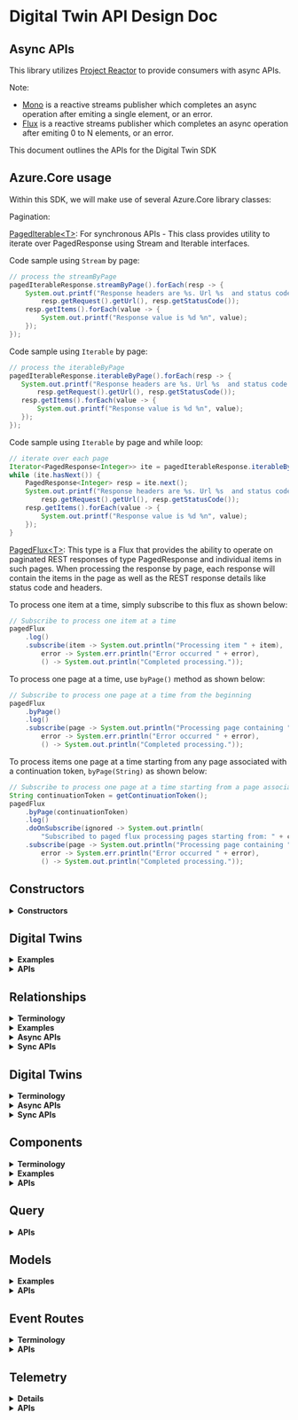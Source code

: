 # Digital Twin API Design Doc

## Async APIs
This library utilizes [Project Reactor](https://projectreactor.io/) to provide consumers with async APIs.

Note:
- [Mono](https://projectreactor.io/docs/core/release/api/reactor/core/publisher/Mono.html) is a reactive streams publisher which completes an async operation after emiting a single element, or an error.
- [Flux](https://projectreactor.io/docs/core/release/api/reactor/core/publisher/Flux.html) is a reactive streams publisher which completes an async operation after emiting 0 to N elements, or an error.

This document outlines the APIs for the Digital Twin SDK

## Azure.Core usage
Within this SDK, we will make use of several Azure.Core library classes:

Pagination:

[PagedIterable\<T>](https://github.com/Azure/azure-sdk-for-java/blob/master/sdk/core/azure-core/src/main/java/com/azure/core/http/rest/PagedIterable.java): For synchronous APIs - This class provides utility to iterate over PagedResponse using Stream and Iterable interfaces.

Code sample using `Stream` by page:
```java
// process the streamByPage
pagedIterableResponse.streamByPage().forEach(resp -> {
    System.out.printf("Response headers are %s. Url %s  and status code %d %n", resp.getHeaders(),
        resp.getRequest().getUrl(), resp.getStatusCode());
    resp.getItems().forEach(value -> {
        System.out.printf("Response value is %d %n", value);
    });
});
```

 Code sample using `Iterable` by page:
 ```java
// process the iterableByPage
pagedIterableResponse.iterableByPage().forEach(resp -> {
    System.out.printf("Response headers are %s. Url %s  and status code %d %n", resp.getHeaders(),
        resp.getRequest().getUrl(), resp.getStatusCode());
    resp.getItems().forEach(value -> {
        System.out.printf("Response value is %d %n", value);
    });
});
 ```

Code sample using `Iterable` by page and while loop:
```java
// iterate over each page
Iterator<PagedResponse<Integer>> ite = pagedIterableResponse.iterableByPage().iterator();
while (ite.hasNext()) {
    PagedResponse<Integer> resp = ite.next();
    System.out.printf("Response headers are %s. Url %s  and status code %d %n", resp.getHeaders(),
        resp.getRequest().getUrl(), resp.getStatusCode());
    resp.getItems().forEach(value -> {
        System.out.printf("Response value is %d %n", value);
    });
}
```

[PagedFlux\<T>](https://github.com/Azure/azure-sdk-for-java/blob/master/sdk/core/azure-core/src/main/java/com/azure/core/http/rest/PagedFlux.java): This type is a Flux that provides the ability to operate on paginated REST responses of type PagedResponse and individual items in such pages. When processing the response by page, each response will contain the items in the page as well as the REST response details like status code and headers.

To process one item at a time, simply subscribe to this flux as shown below:
```java
// Subscribe to process one item at a time
pagedFlux
    .log()
    .subscribe(item -> System.out.println("Processing item " + item),
        error -> System.err.println("Error occurred " + error),
        () -> System.out.println("Completed processing."));
```

To process one page at a time, use `byPage()` method as shown below:
```java
// Subscribe to process one page at a time from the beginning
pagedFlux
    .byPage()
    .log()
    .subscribe(page -> System.out.println("Processing page containing " + page.getItems()),
        error -> System.err.println("Error occurred " + error),
        () -> System.out.println("Completed processing."));
```

To process items one page at a time starting from any page associated with a continuation token, `byPage(String)` as shown below:
```java
// Subscribe to process one page at a time starting from a page associated with a continuation token
String continuationToken = getContinuationToken();
pagedFlux
    .byPage(continuationToken)
    .log()
    .doOnSubscribe(ignored -> System.out.println(
        "Subscribed to paged flux processing pages starting from: " + continuationToken))
    .subscribe(page -> System.out.println("Processing page containing " + page.getItems()),
        error -> System.err.println("Error occurred " + error),
        () -> System.out.println("Completed processing."));
```

## Constructors
<details><summary><b>Constructors</b></summary>

Azure Digital Twins Service SDK exposes two clients - DigitalTwinsClient (sync version) and DigitalTwinsAsyncClient (async version).
They are initialized using builder pattern, where the `TokenCredential` (specifying the mechanism for retrieving OAuth tokens) and `endpoint` (the URL endpoint to connect to) are mandatory.

Sample usage:
```java
DigitalTwinsClient client = new DigitalTwinsClientBuilder()
            .tokenCredential(tokenCredential)
            .endpoint(endpoint)
            .buildClient();
```
OR
```java
DigitalTwinsAsyncClient client = new DigitalTwinsClientBuilder()
            .tokenCredential(tokenCredential)
            .endpoint(endpoint)
            .buildAsyncClient();
```
</details>

## Digital Twins
<details><summary><b>Examples</b></summary>
Here is an example digital twin
	
```json
{
  "$id": "myTwinId",
  "$metadata": {
    "$model": "urn:examplecom:interfaces:interfaceName:1",
    "$kind": "DigitalTwin",
    "property1": {
      "desiredValue": 1,
      "desiredVersion": 1,
      "ackVersion": 1,
      "ackCode": 200,
      "ackDescription": "description",
      "lastUpdateTime": "2020-05-23T21:44:02Z"
    },
    "property2": {
      "desiredValue": {
        "subProperty1": "some value",
        "subProperty2": "some other value"
      },
      "desiredVersion": 1,
      "ackVersion": 1,
      "ackCode": 200,
      "ackDescription": "description",
      "lastUpdateTime": "2020-05-23T21:44:02Z"
    }
  },
  "property1": 1,
  "property2": {
    "subProperty1": "some value",
    "subProperty2": "some other value"
  },
  "component1": {
    "$metadata": {
      "$model": "urn:examplecom:interfaces:interfaceName:1",
      "componentProperty": {
        "desiredValue": "some value",
        "desiredVersion": 1,
        "ackVersion": 1,
        "ackCode": 200,
        "ackDescription": "description",
        "lastUpdateTime": "2020-05-23T21:44:02Z"
      }
    }
  }
}
```
</details>


<details><summary><b>APIs</b></summary>

```java
TODO:
```
</details>


## Relationships
<details><summary><b>Terminology</b></summary>

Using relationships in DTDL models, digital twins can be connected into a relationship graph.

Relationship: (aka a "Relationship Edge") an individual edge in the Digital Twin relationship graph, ie. a tuple containing:
    
	RelationshipId (Unique identifier of this edge within the context of the source Digital Twin)
	SourceId (Id of the source Digital Twin) 
	TargetId (Id of the target Digital Twin)
	RelationshipName (User defined string such as "contains", "hasDoorTo", "isNextTo")
	0 to many user defined properties (ie: "OccupancyLimit", "temperature")

Each relationship in a digital twin is identified by its RelationshipId. An RelationshipId must be unique within the scope of the source Digital Twin. The combination of SourceId and RelationshipId must be unique within the scope of the service.
</details>

<details><summary><b>Examples</b></summary>
A relationship that signifies that room1 has a door to room2, and that it is open, would look like
	
```json
{
    "$relationshipId": "Door1",
    "$sourceId": "Room1",
    "$targetId": "Room2",
    "$relationshipName": "hasDoorTo",
    "doorStatus": "open"
}
```
	
A relationship that signifies that Room 1 contains a thermostat would look like

```json
{
	"$relationshipId" : "ThermostatEdge1",
	"$sourceId" : "Room1",
	"$targetId" : "Thermostat1",
	"$relationshipName" : "contains",
	"installDate" : "2019-4-1",
	"replaceBatteryDate" : "2020-4-1"
}
```

When getting a list of relationships (operations like "get all relationships for a Digital Twin" or "get all relationships for a Digital Twin with a given relationshipName"), the client library will return a string in the below format:

```json
{
  "value": [
    {
      "$relationshipId": "Door1",
      "$sourceId": "Room1",
      "$targetId": "Room2",
      "$relationshipName": "hasDoorTo",
      "doorStatus": "open"
    },
    {
      "$relationshipId": "Door2",
      "$sourceId": "Room1",
      "$targetId": "Room3",
      "$relationshipName": "hasDoorTo",
      "doorStatus": "closed"
    }
  ],
  "nextLink": "url-to-next-page"
}
```

When creating a relationship, the edge string does not follow the above format. The rest endpoint to create a relationship edge contains the sourceId, relationshipName, and the relationshipId, so the payload only needs to specify the targetId and any application properties, as seen below:
```json
{
        "$targetId": "myTargetTwin",
        "myApplicationProperty1": 1,
        "myApplicationProperty2": "some value"
}
```

When updating a relationship edge, the patch string follows the below format
```json
{
    "patchDocument": 
    [
        {
            "op": "replace",
            "path": "/property1",
            "value": 1
        },
        {
            "op": "add",
            "path": "/myComponent/Property",
            "value": 1
        },
        {
            "op": "remove",
            "path": "/property3"
        }
    ]
}
```
</details>

<details><summary><b>Async APIs</b></summary>

These APIs have been implemented. Refer to [DigitalTwinsAsyncClient](./src/main/java/com/azure/digitaltwins/core/DigitalTwinsAsyncClient.java).

</details>

<details><summary><b>Sync APIs</b></summary>

These APIs have been implemented. Refer to [DigitalTwinsClient](./src/main/java/com/azure/digitaltwins/core/DigitalTwinsClient.java).

</details>

## Digital Twins
<details><summary><b>Terminology</b></summary>

A digital twin is an instance of one of your custom-defined models.

</details>

<details><summary><b>Async APIs</b></summary>

These APIs are invoked via DigitalTwinsAsyncClient.

```java
/**
 * Gets a digital twin.
 *
 * @param digitalTwinId The Id of the digital twin. The Id is unique within the service and case sensitive.
 * @return The application/json digital twin
 */
@ServiceMethod(returns = ReturnType.SINGLE)
public Mono<String> getDigitalTwin(String digitalTwinId)

/**
 * Gets a digital twin.
 *
 * @param digitalTwinId The Id of the digital twin. The Id is unique within the service and case sensitive.
 * @param classType The model class to convert the response to.
 * @return The application/json digital twin
 */
@ServiceMethod(returns = ReturnType.SINGLE)
public <T> Mono<T> getDigitalTwin(String digitalTwinId, Class<T> classType)

/**
 * Gets a digital twin.
 *
 * @param digitalTwinId The Id of the digital twin. The Id is unique within the service and case sensitive.
 * @return A Http response containing the application/json digital twin
 */
@ServiceMethod(returns = ReturnType.SINGLE)
public Mono<Response<String>> getDigitalTwinWithResponse(String digitalTwinId)

/**
 * Gets a digital twin.
 *
 * @param digitalTwinId The Id of the digital twin. The Id is unique within the service and case sensitive.
 * @param classType The model class to convert the response to.
 * @return A Http response containing the application/json digital twin
 */
@ServiceMethod(returns = ReturnType.SINGLE)
public <T> Mono<Response<T>> getDigitalTwinWithResponse(String digitalTwinId, Class<T> classType)

 /**
 * Creates a digital twin.
 *
 * @param digitalTwinId The Id of the digital twin.
 * @param digitalTwin The application/json digital twin to create.
 * @return The application/json digital twin created.
 */
@ServiceMethod(returns = ReturnType.SINGLE)
public Mono<String> createDigitalTwin(String digitalTwinId, String digitalTwin)

 /**
 * Creates a digital twin.
 *
 * @param digitalTwinId The Id of the digital twin.
 * @param digitalTwin The application/json digital twin to create.
 * @param classType The model class to convert the response to.
 * @return The application/json digital twin created.
 */
@ServiceMethod(returns = ReturnType.SINGLE)
public <T> Mono<T> createDigitalTwin(String digitalTwinId, Object digitalTwin, Class<T> classType)

/**
 * Creates a digital twin.
 *
 * @param digitalTwinId The Id of the digital twin.
 * @param digitalTwin The application/json digital twin to create.
 * @return A Http response containing application/json digital twin created.
 */
@ServiceMethod(returns = ReturnType.SINGLE)
public Mono<Response<String>> createDigitalTwinWithResponse(String digitalTwinId, String digitalTwin)

 /**
 * Creates a digital twin.
 *
 * @param digitalTwinId The Id of the digital twin.
 * @param digitalTwin The application/json digital twin to create.
 * @param classType The model class to convert the response to.
 * @return A Http response containing application/json digital twin created.
 */
@ServiceMethod(returns = ReturnType.SINGLE)
public <T> Mono<Response<T>> createDigitalTwinWithResponse(String digitalTwinId, Object digitalTwin, Class<T> classType)

/**
 * Deletes a digital twin. All relationships referencing the digital twin must already be deleted.
 *
 * @param digitalTwinId The Id of the digital twin. The Id is unique within the service and case sensitive.
 */
@ServiceMethod(returns = ReturnType.SINGLE)
public Mono<Void> deleteDigitalTwin(String digitalTwinId)

/**
 * Deletes a digital twin. All relationships referencing the digital twin must already be deleted.
 *
 * @param digitalTwinId The Id of the digital twin. The Id is unique within the service and case sensitive.
 * @param options The optional settings for this request
 * @return The Http response
 */
@ServiceMethod(returns = ReturnType.SINGLE)
public Mono<Response<Void>> deleteDigitalTwinWithResponse(String digitalTwinId, RequestOptions options)

 /**
 * Updates a digital twin.
 *
 * @param digitalTwinId The Id of the digital twin.
 * @param digitalTwinUpdateOperations The application/json-patch+json operations to be performed on the specified digital twin
 * @return The updated application/json digital twin.
 */
@ServiceMethod(returns = ReturnType.SINGLE)
public Mono<String> updateDigitalTwin(String digitalTwinId, List<Object> digitalTwinUpdateOperations)

 /**
 * Updates a digital twin.
 *
 * @param digitalTwinId The Id of the digital twin.
 * @param digitalTwinUpdateOperations The application/json-patch+json operations to be performed on the specified digital twin
 * @param classType The model class to convert the response to.
 * @return The updated application/json digital twin.
 */
@ServiceMethod(returns = ReturnType.SINGLE)
public <T> Mono<T> updateDigitalTwin(String digitalTwinId, List<Object> digitalTwinUpdateOperations, Class<T> classType)

/**
 * Updates a digital twin.
 *
 * @param digitalTwinId The Id of the digital twin.
 * @param digitalTwinUpdateOperations The application/json-patch+json operations to be performed on the specified digital twin
 * @param options The optional settings for this request
 * @return A Http response containing updated application/json digital twin.
 */
@ServiceMethod(returns = ReturnType.SINGLE)
public Mono<Response<String>> updateDigitalTwinWithResponse(String digitalTwinId, List<Object> digitalTwinUpdateOperations, RequestOptions options)

 /**
 * Updates a digital twin.
 *
 * @param digitalTwinId The Id of the digital twin.
 * @param digitalTwinUpdateOperations The application/json-patch+json operations to be performed on the specified digital twin
 * @param classType The model class to convert the response to.
 * @param options The optional settings for this request
 * @return A Http response containing updated application/json digital twin.
 */
@ServiceMethod(returns = ReturnType.SINGLE)
public <T> Mono<Response<T>> updateDigitalTwinWithResponse(String digitalTwinId, List<Object> digitalTwinUpdateOperations, RequestOptions options, Class<T> classType)
```

</details>

<details><summary><b>Sync APIs</b></summary>

These APIs are invoked via DigitalTwinsClient.

```java
/**
 * Gets a digital twin.
 *
 * @param digitalTwinId The Id of the digital twin. The Id is unique within the service and case sensitive.
 * @return The application/json digital twin
 */
@ServiceMethod(returns = ReturnType.SINGLE)
public String getDigitalTwin(String digitalTwinId)

/**
 * Gets a digital twin.
 *
 * @param digitalTwinId The Id of the digital twin. The Id is unique within the service and case sensitive.
 * @param classType The model class to convert the response to.
 * @return The application/json digital twin
 */
@ServiceMethod(returns = ReturnType.SINGLE)
public <T> getDigitalTwin(String digitalTwinId, Class<T> classType)

/**
 * Gets a digital twin.
 *
 * @param digitalTwinId The Id of the digital twin. The Id is unique within the service and case sensitive.
 * @param context Additional context that is passed through the Http pipeline during the service call.
 * @return A Http response containing application/json digital twin
 */
@ServiceMethod(returns = ReturnType.SINGLE)
public Response<String> getDigitalTwinWithResponse(String digitalTwinId, Context context)

/**
 * Gets a digital twin.
 *
 * @param digitalTwinId The Id of the digital twin. The Id is unique within the service and case sensitive.
 * @param classType The model class to convert the response to.
 * @param context Additional context that is passed through the Http pipeline during the service call.
 * @return A Http response containing application/json digital twin
 */
@ServiceMethod(returns = ReturnType.SINGLE)
public <T> Response<T> getDigitalTwinWithResponse(String digitalTwinId, Class<T> classType, Context context)

 /**
 * Creates a digital twin.
 *
 * @param digitalTwinId The Id of the digital twin.
 * @param digitalTwin The application/json digital twin to create.
 * @return The application/json digital twin created.
 */
@ServiceMethod(returns = ReturnType.SINGLE)
public String createDigitalTwin(String digitalTwinId, String digitalTwin)

 /**
 * Creates a digital twin.
 *
 * @param digitalTwinId The Id of the digital twin.
 * @param classType The model class to convert the response to.
 * @param digitalTwin The application/json digital twin to create.
 * @return The application/json digital twin created.
 */
@ServiceMethod(returns = ReturnType.SINGLE)
public <T> createDigitalTwin(String digitalTwinId, Object digitalTwin, Class<T> classType)

/**
 * Creates a digital twin.
 *
 * @param digitalTwinId The Id of the digital twin.
 * @param digitalTwin The application/json digital twin to create.
 * @param context Additional context that is passed through the Http pipeline during the service call.
 * @return A Http response containing application/json digital twin created.
 */
@ServiceMethod(returns = ReturnType.SINGLE)
public Response<String> createDigitalTwinWithResponse(String digitalTwinId, String digitalTwin, Context context)

/**
 * Creates a digital twin.
 *
 * @param digitalTwinId The Id of the digital twin.
 * @param digitalTwin The application/json digital twin to create.
 * @param classType The model class to convert the response to.
 * @param context Additional context that is passed through the Http pipeline during the service call.
 * @return A Http response containing application/json digital twin created.
 */
@ServiceMethod(returns = ReturnType.SINGLE)
public <T> Response<T> createDigitalTwinWithResponse(String digitalTwinId, String digitalTwin, Class<T> classType, Context context)

/**
 * Deletes a digital twin. All relationships referencing the digital twin must already be deleted.
 *
 * @param digitalTwinId The Id of the digital twin. The Id is unique within the service and case sensitive.
 */
@ServiceMethod(returns = ReturnType.SINGLE)
public Void deleteDigitalTwin(String digitalTwinId)

/**
 * Deletes a digital twin. All relationships referencing the digital twin must already be deleted.
 *
 * @param digitalTwinId The Id of the digital twin. The Id is unique within the service and case sensitive.
 * @param options The optional settings for this request
 * @param context Additional context that is passed through the Http pipeline during the service call.
 * @return The Http response
 */
@ServiceMethod(returns = ReturnType.SINGLE)
public Response<Void> deleteDigitalTwinWithResponse(String digitalTwinId, RequestOptions options, Context context)

 /**
 * Updates a digital twin.
 *
 * @param digitalTwinId The Id of the digital twin.
 * @param digitalTwinUpdateOperations The application/json-patch+json operations to be performed on the specified digital twin
 * @return The updated application/json digital twin.
 */
@ServiceMethod(returns = ReturnType.SINGLE)
public String updateDigitalTwin(String digitalTwinId, List<Object> digitalTwinUpdateOperations)

 /**
 * Updates a digital twin.
 *
 * @param digitalTwinId The Id of the digital twin.
 * @param digitalTwinUpdateOperations The application/json-patch+json operations to be performed on the specified digital twin
 * @param classType The model class to convert the response to.
 * @return The updated application/json digital twin.
 */
@ServiceMethod(returns = ReturnType.SINGLE)
public <T> updateDigitalTwin(String digitalTwinId, List<Object> digitalTwinUpdateOperations, Class<T> classType)

/**
 * Updates a digital twin.
 *
 * @param digitalTwinId The Id of the digital twin.
 * @param digitalTwinUpdateOperations The application/json-patch+json operations to be performed on the specified digital twin
 * @param options The optional settings for this request
 * @param context Additional context that is passed through the Http pipeline during the service call.
 * @return A Http response containing updated application/json digital twin.
 */
@ServiceMethod(returns = ReturnType.SINGLE)
public Response<String> updateDigitalTwinWithResponse(String digitalTwinId, List<Object> digitalTwinUpdateOperations, RequestOptions options, Context context)

/**
 * Updates a digital twin.
 *
 * @param digitalTwinId The Id of the digital twin.
 * @param digitalTwinUpdateOperations The application/json-patch+json operations to be performed on the specified digital twin
 * @param options The optional settings for this request
 * @param classType The model class to convert the response to.
 * @param context Additional context that is passed through the Http pipeline during the service call.
 * @return A Http response containing updated application/json digital twin.
 */
@ServiceMethod(returns = ReturnType.SINGLE)
public <T> Response<T> updateDigitalTwinWithResponse(String digitalTwinId, List<Object> digitalTwinUpdateOperations, RequestOptions options, Class<T> classType, Context context)
```
</details>

## Components
<details><summary><b>Terminology</b></summary>

Component: A named instance of an interface in the context of a capability model or another interface. 

</details>

<details><summary><b>Examples</b></summary>
Getting a component, SDK will return a string in following format:
	
```json
{
    "$metadata": {
        "$model": "urn:examplecom:interfaces:interfaceName:1",
        "property1": {
        "desiredValue": 1,
        "desiredVersion": 1,
        "ackVersion": 1,
        "ackCode": 200,
        "ackDescription": "description",
        "lastUpdateTime": "2020-05-23T21:44:02Z"
        },
        "property2": {
        "desiredValue": {
            "subProperty1": "some value",
            "subProperty2": "some other value"
        },
        "desiredVersion": 1,
        "ackVersion": 1,
        "ackCode": 200,
        "ackDescription": "description",
        "lastUpdateTime": "2020-05-23T21:44:02Z"
        }
    },
    "property1": 1,
    "property2": {
        "subProperty1": "some value",
        "subProperty2": "some other value"
    },
    "component1": {
        "$metadata": {
        "$model": "urn:examplecom:interfaces:interfaceName:1",
        "componentProperty": {
            "desiredValue": "some value",
            "desiredVersion": 1,
            "ackVersion": 1,
            "ackCode": 200,
            "ackDescription": "description",
            "lastUpdateTime": "2020-05-23T21:44:02Z"
        }
        }
    }
}
```

When updating a component, the patch string follows the below format
```json
    "jsonPatchDocument": [
        {
        "op": "add",
        "path": "property1",
        "value": 1
        },
        {
        "op": "remove",
        "path": "property2"
        },
        {
        "op": "replace",
        "path": "property3/subProperty1",
        "value": "new value"
        }
    ]
```

</details>


<details>
<summary><b>APIs</b></summary>


```java
TODO:
```

</details>

## Query
<details>
<summary><b>APIs</b></summary>


```java
TODO:
```
</details>

## Models
<details><summary><b>Examples</b></summary>
A model defines the properties, components, and relationships of a given digital twin. A sample model can be seen below

```json
{
  "@id": "urn:azureiotcom:SampleModel:1",
  "@type": "Interface",
  "contents": 
  [
    {
  	"@type": "Property",
  	"name": "name",
  	"displayName": "Sample instance name",
  	"schema": "string"
    },
    {
  	"@type": "Property",
  	"name": "temp",
  	"displayName": "Sample instance temperature",
  	"schema": "integer"
    },
    {
  	"@type": "Property",
  	"name": "comfortIndex",
  	"displayName": "Sample instance comfort index",
  	"schema": "integer"
    }
  ],
  "@context": "http://azureiot.com/v1/contexts/IoTModel.json"
}
```

When creating a model, the payload must be an array of models
```json
{
  "value": 
  [
    {
        "@id": "urn:azureiotcom:SampleModel:1",
        "@type": "Interface",
        "contents": [
          {
            "@type": "Property",
            "name": "name",
            "displayName": "Sample instance name",
            "schema": "string"
          },
          {
            "@type": "Property",
            "name": "temp",
            "displayName": "Sample instance temperature",
            "schema": "integer"
          },
          {
            "@type": "Property",
            "name": "comfortIndex",
            "displayName": "Sample instance comfort index",
            "schema": "integer"
          }
        ],
        "@context": "http://azureiot.com/v1/contexts/IoTModel.json"
      },
      {
        "@id": "urn:azureiotcom:OtherSampleModel:1",
        "@type": "Interface",
        "contents": [
          {
            "@type": "Property",
            "name": "count",
            "displayName": "Count",
            "schema": "integer"
          }
        ],
        "@context": "http://azureiot.com/v1/contexts/IoTModel.json"
      }
  ],
  "nextLink": "url-to-next-page"
}
```

When updating a model, the payload for a multi-operation json patch follows the below format
```json
[
      {
        "op": "replace",
        "path": "/decommissioned",
        "value": true
      },
      {
        "op": "replace",
        "path": "/decommissioned",
        "value": false
      }

]
```

</details>


<details><summary><b>APIs</b></summary>

Async APIs

```java

```

Sync APIs
```java
 /**

    /**
     * Decommissions a model.
     * @param modelId The Id of the model to decommission.
     */
    @ServiceMethod(returns = ReturnType.SINGLE)
    public Void decommissionModel(String modelId) { }

    /**
     * Decommissions a model.
     * @param modelId The Id of the model to decommission.
     * @param context Additional context that is passed through the Http pipeline during the service call.
     * @return The http response.
     */
    @ServiceMethod(returns = ReturnType.SINGLE)
    public Response decommissionModelWithResponse(String modelId, Context context) { }

```

</details>

## Event Routes
<details>
<summary><b>Terminology</b></summary>
Event Route - A route which directs notification and telemetry events to an endpoint. Endpoints are a destination outside of Azure Digital Twins such as an EventHub.

An event route has the following format:
- Id: The Id of the event route.
- Endpoint Id: The Id of the endpoint this event route is bound to.
- Filter: An expression which describes the events which are routed to the endpoint.


```json
{
  "id": "eventroute-001",
  "endpointId": "endpoint-001",
  "filter": "$eventType = 'DigitalTwinTelemetryMessages' or $eventType = 'DigitalTwinLifecycleNotification'"
}
```

</details>

<details>
<summary><b>APIs</b></summary>

```java
TODO:
```
</details>

## Telemetry
<details><summary><b>Details</b></summary>

The telemetry API requests for generation of a telemetry message for a logical twin. This method sends a fire and forget telemetry message by a digital twin. When this API succeeds, the caller is guaranteed that the telemetry message has been sent. There is no acknowledgement if or when the telemetry message is processed.

Telemtry for digital twin follows the pub/sub model. A digital twin publishes a telemetry message, which is then consumed by one or many destination endpoints (subscribers) defined under event routes.
These event routes need to be set before publishing a telemetry message, in order for the telemetry message to be consumed.

* Note: Currently, the event route specifies broad filters, eg., `"filter": "$eventType = 'DigitalTwinTelemetryMessages'`. The ability to specify filters with increased granularity will be available sometime between public-preview and GA (TBD). There will also be support for subscriptions, which can be used to create subscriptions between two twins, and used for routing telemetry, notifications etc.

The Telemetry API takes in the telemetry payload in the HTTP request body. It also requires the following additional HTTP headers to be set:

```
"dt-id": (required) A unique message identifier (in the scope of the digital twin id) that is commonly used for de-duplicating messages.
"dt-timestamp": (optional) An RFC 3339 timestamp that identifies the time the telemetry was measured."
```

These can be set using the `TelemetryOptions` object, which will take in the required parameter in the constructor, and have public setters for optional parameters.

```java
public class TelemetryOptions
{
    
}
```
Currently there is no support for user-provided headers.

The telemetry payload is a JSON object, as defined in the digital twin's DTDL.

</details>
<details><summary><b>APIs</b></summary>

```java
TODO:
```
</details>
